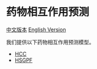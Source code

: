 # 药物相互作用预测

[中文版本](./README_cn.md) [English Version](./README.md)

我们提供以下药物相互作用预测模型。

* [HCC](./HCC/README.md)
* [HSGPF](./HSGPF/README.md)
